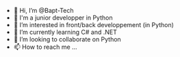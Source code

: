 - 👋 Hi, I’m @Bapt-Tech
- 🐍 I'm a junior developper in Python
- 👀 I’m interested in front/back developpement (in Python)
- 🌱 I’m currently learning C# and .NET
- 💞️ I’m looking to collaborate on Python
- 📫 How to reach me ...
